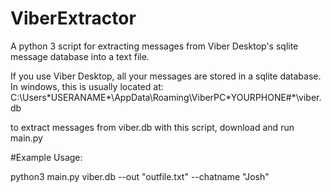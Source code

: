 # ViberExtractor
A python 3 script for extracting messages from Viber Desktop's sqlite message database into a text file.

If you use Viber Desktop, all your messages are stored in a sqlite database. In windows, this is usually located at: C:\Users\*USERANAME*\AppData\Roaming\ViberPC\*YOURPHONE#*\viber.db

to extract messages from viber.db with this script, download and run main.py

#Example Usage:

python3 main.py viber.db --out "outfile.txt" --chatname "Josh"
